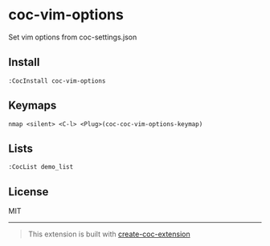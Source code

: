 # coc-vim-options

Set vim options from coc-settings.json

## Install

`:CocInstall coc-vim-options`

## Keymaps

`nmap <silent> <C-l> <Plug>(coc-coc-vim-options-keymap)`

## Lists

`:CocList demo_list`

## License

MIT

---

> This extension is built with [create-coc-extension](https://github.com/fannheyward/create-coc-extension)
